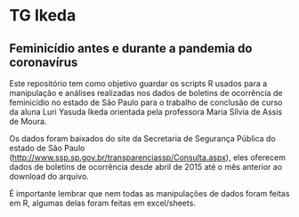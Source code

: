 # TG Ikeda

## Feminicídio antes e durante a pandemia do coronavírus


 Este repositório tem como objetivo guardar os scripts R usados para a manipulação e análises realizadas nos dados de boletins de ocorrência de feminicídio no estado de São Paulo para o trabalho de conclusão de curso da aluna Luri Yasuda Ikeda orientada pela professora Maria Sílvia de Assis de Moura.

 Os dados foram baixados do site da Secretaria de Segurança Pública do estado de São Paulo (http://www.ssp.sp.gov.br/transparenciassp/Consulta.aspx), eles oferecem dados de boletins de ocorrência desde abril de 2015 até o mês anterior ao download do arquivo.

 É importante lembrar que nem todas as manipulações de dados foram feitas em R, algumas delas foram feitas em excel/sheets.
